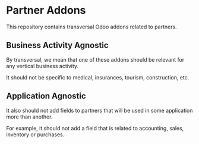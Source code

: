 # Partner Addons

This repository contains transversal Odoo addons related to partners.

## Business Activity Agnostic

By transversal, we mean that one of these addons should be relevant for any vertical business activity.

It should not be specific to medical, insurances, tourism, construction, etc.

## Application Agnostic

It also should not add fields to partners that will be used in some application more than another.

For example, it should not add a field that is related to accounting, sales, inventory or purchases.
